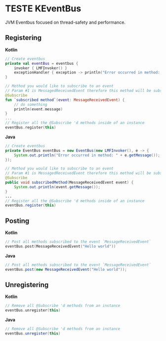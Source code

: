 #  TESTE KEventBus
JVM Eventbus focused on thread-safety and performance.

## Registering
**Kotlin**
```kotlin
// Create eventbus
private val eventBus = eventbus {
    invoker { LMFInvoker() }
    exceptionHandler { exception -> println("Error occurred in method: ${exception.message}")  }
}

// Method you would like to subscribe to an event
// Param #1 is MessagedReceivedEvent therefore this method will be subscribed to that class
@Subscribe
fun `subscribed method`(event: MessageReceivedEvent) {
    // do something
    println(event.message)
}
...
// Register all the @Subscribe 'd methods inside of an instance
eventBus.register(this)

```
**Java**
```java
// Create eventbus
private EventBus eventBus = new EventBus(new LMFInvoker(), e -> {
    System.out.println("Error occurred in method: " + e.getMessage());
});

// Method you would like to subscribe to an event
// Param #1 is MessagedReceivedEvent therefore this method will be subscribed to that class
@Subscribe
public void subscribedMethod(MessageReceivedEvent event) {
    System.out.println(event.getMessage());
}
...
// Register all the @Subscribe 'd methods inside of an instance        
eventBus.register(this)
```
## Posting
**Kotlin**
```kotlin
// Post all methods subscribed to the event `MessageReceivedEvent`
eventBus.post(MessageReceivedEvent("Hello world"))
```
**Java**
```java 
// Post all methods subscribed to the event `MessageReceivedEvent`
eventBus.post(new MessageReceivedEvent("Hello world"));
```
## Unregistering
**Kotlin**
```kotlin
// Remove all @Subscribe 'd methods from an instance
eventBus.unregister(this)
```
**Java**
```java
// Remove all @Subscribe 'd methods from an instance
eventBus.unregister(this)
```

